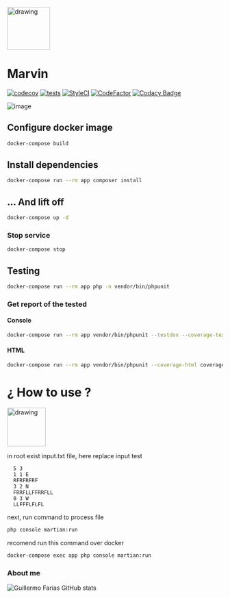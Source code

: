 <img src="https://user-images.githubusercontent.com/11460907/156950259-03bc3b30-2920-46b6-a43a-f9dac14e4455.png" alt="drawing" width="100"/>

# Marvin
[![codecov](https://codecov.io/gh/GuillermoFarias/draft-test/branch/master/graph/badge.svg?token=vmrzFxm2c3)](https://codecov.io/gh/GuillermoFarias/draft-test)
[![tests](https://github.com/GuillermoFarias/draft-test/actions/workflows/test.yml/badge.svg?branch=master)](https://github.com/GuillermoFarias/draft-test/actions/workflows/test.yml)
[![StyleCI](https://github.styleci.io/repos/466894091/shield?branch=master)](https://github.styleci.io/repos/466894091?branch=master)
[![CodeFactor](https://www.codefactor.io/repository/github/guillermofarias/draft-test/badge)](https://www.codefactor.io/repository/github/guillermofarias/draft-test)
[![Codacy Badge](https://app.codacy.com/project/badge/Grade/127054eda376433e856a22a7589ff29f)](https://www.codacy.com/gh/GuillermoFarias/draft-test/dashboard?utm_source=github.com&amp;utm_medium=referral&amp;utm_content=GuillermoFarias/draft-test&amp;utm_campaign=Badge_Grade)

![image](https://user-images.githubusercontent.com/11460907/156953589-84c80744-8239-48d5-915e-6c189bd739b1.png)


## Configure docker image

```sh
docker-compose build
```

## Install dependencies

```sh
docker-compose run --rm app composer install
```

## ... And lift off

```sh
docker-compose up -d
```

### Stop service

```sh
docker-compose stop
```

## Testing

```sh
docker-compose run --rm app php -n vendor/bin/phpunit
```

### Get report of the tested

#### Console

```sh
docker-compose run --rm app vendor/bin/phpunit --testdox --coverage-text
```

#### HTML

```sh
docker-compose run --rm app vendor/bin/phpunit --coverage-html coverage-report
```

# ¿ How to use   ?

<img src="https://user-images.githubusercontent.com/11460907/156955332-6b59d02d-42b5-4c9a-87dd-b5c7a6aa5e8e.png" alt="drawing" width="90"/>

in root exist input.txt file, here replace input test

```
  5 3
  1 1 E
  RFRFRFRF
  3 2 N
  FRRFLLFFRRFLL
  0 3 W
  LLFFFLFLFL
```

next, run command to process file

```bash
php console martian:run
```

recomend run this command over docker
```bash
docker-compose exec app php console martian:run
```

### About me

![Guillermo Farías GitHub stats](https://github-readme-stats.vercel.app/api?username=GuillermoFarias&hide_title=false&theme=prussian)
